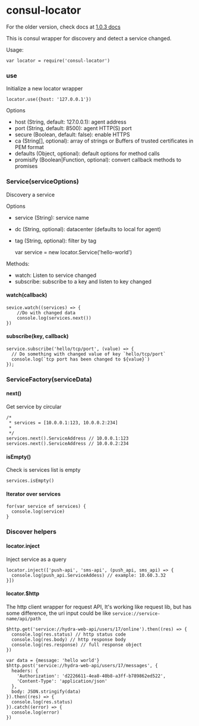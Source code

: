 # consul-locator

For the older version, check docs at [1.0.3 docs](https://github.com/duythinht/consul-locator/tree/1.0.3)

This is consul wrapper for discovery and detect a service changed.

Usage:

    var locator = require('consul-locator')

### use

Initialize a new locator wrapper

    locator.use({host: '127.0.0.1'})

Options

* host (String, default: 127.0.0.1): agent address
* port (String, default: 8500): agent HTTP(S) port
* secure (Boolean, default: false): enable HTTPS
* ca (String[], optional): array of strings or Buffers of trusted certificates in PEM format
* defaults (Object, optional): default options for method calls
* promisify (Boolean|Function, optional): convert callback methods to promises


### Service(serviceOptions)

Discovery a service

Options

* service (String): service name
* dc (String, optional): datacenter (defaults to local for agent)
* tag (String, optional): filter by tag

    var service = new locator.Service('hello-world')

Methods:
* watch: Listen to service changed
* subscribe: subscribe to a key and listen to key changed

#### watch(callback)

    sevice.watch((services) => {
        //Do with changed data
        console.log(services.next())
    })

#### subscribe(key, callback)

    service.subscribe('hello/tcp/port', (value) => {
      // Do something with changed value of key `hello/tcp/port`
      console.log(`tcp port has been changed to ${value}`)
    });

### ServiceFactory(serviceData)

#### next()

Get service by circular


    /*
     * services = [10.0.0.1:123, 10.0.0.2:234]
     *
     */
    services.next().ServiceAddress // 10.0.0.1:123
    services.next().ServiceAddress // 10.0.0.2:234

#### isEmpty()

Check is services list is empty

    services.isEmpty()

#### Iterator over services


    for(var service of services) {
      console.log(service)
    }

### Discover helpers

#### locator.inject

Inject service as a query

    locator.inject(['push-api', 'sms-api', (push_api, sms_api) => {
      console.log(push_api.ServiceAddess) // example: 10.60.3.32
    }])

#### locator.$http

The http client wrapper for request API, It's working like request lib, but has some difference, the uri input could be like `service://service-name/api/path`

    $http.get('service://hydra-web-api/users/17/online').then((res) => {
      console.log(res.status) // http status code
      console.log(res.body) // http response body
      console.log(res.response) // full response object
    })

    var data = {message: 'hello world'}
    $http.post('service://hydra-web-api/users/17/messages', {
      headers: {
        'Authorization': 'd2226611-4ea8-40b8-a3ff-b789862ed522',
        'Content-Type': 'application/json'
      },
      body: JSON.stringify(data)
    }).then((res) => {
      console.log(res.status)
    }).catch((error) => {
      console.log(error)
    })
